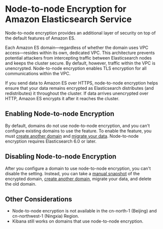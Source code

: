 # Node\-to\-node Encryption for Amazon Elasticsearch Service<a name="ntn"></a>

Node\-to\-node encryption provides an additional layer of security on top of the default features of Amazon ES\.

Each Amazon ES domain—regardless of whether the domain uses VPC access—resides within its own, dedicated VPC\. This architecture prevents potential attackers from intercepting traffic between Elasticsearch nodes and keeps the cluster secure\. By default, however, traffic within the VPC is unencrypted\. Node\-to\-node encryption enables TLS encryption for all communications within the VPC\. 

If you send data to Amazon ES over HTTPS, node\-to\-node encryption helps ensure that your data remains encrypted as Elasticsearch distributes \(and redistributes\) it throughout the cluster\. If data arrives unencrypted over HTTP, Amazon ES encrypts it after it reaches the cluster\.

## Enabling Node\-to\-node Encryption<a name="enabling-ntn"></a>

By default, domains do not use node\-to\-node encryption, and you can't configure existing domains to use the feature\. To enable the feature, you must [create another domain](es-createupdatedomains.md#es-createdomains) and [migrate your data](es-version-migration.md#snapshot-based-migration)\. Node\-to\-node encryption requires Elasticsearch 6\.0 or later\.

## Disabling Node\-to\-node Encryption<a name="disabling-ntn"></a>

After you configure a domain to use node\-to\-node encryption, you can't disable the setting\. Instead, you can take a [manual snapshot](es-managedomains-snapshots.md) of the encrypted domain, [create another domain](es-createupdatedomains.md#es-createdomains), migrate your data, and delete the old domain\.

## Other Considerations<a name="ntn-considerations"></a>
+ Node\-to\-node encryption is not available in the cn\-north\-1 \(Beijing\) and cn\-northwest\-1 \(Ningxia\) Region\.
+ Kibana still works on domains that use node\-to\-node encryption\.